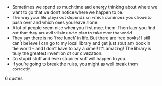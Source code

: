  - Sometimes we spend so much time and energy thinking about where we want to go that we don’t notice where we happen to be.
 - The way your life plays out depends on which dominoes you chose to push over and which ones you leave alone.
 - A lot of people seem nice when you first meet them. Then later you find out that they are evil villains who plan to take over the world.
 - They say there is no ‘free lunch’ in life. But there are free books! I still can’t believe I can go to my local library and get just abut any book in the world – and I don’t have to pay a dime!! It’s amazing! The library is truly the greatest invention of our civilization.
 - Do stupid stuff and even stupider suff will happen to you.
 - If you’re going to break the rules, you might as well break them correctly.

6 quotes